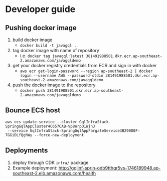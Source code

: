 # Developer guide

## Pushing docker image
1. build docker image
    * `docker build -t javagql .`
2. tag docker image with name of repository
    * i.e. `docker tag javagql:latest 381491988501.dkr.ecr.ap-southeast-2.amazonaws.com/javagqldemo`
3. get your docker registry credentials from ECR and sign in with docker
    * `aws ecr get-login-password --region ap-southeast-2 | docker login --username AWS --password-stdin 381491988501.dkr.ecr.ap-southeast-2.amazonaws.com/javagqldemo`
4. push the docker image to the repository
    * `docker push 381491988501.dkr.ecr.ap-southeast-2.amazonaws.com/javagqldemo`

## Bounce ECS host
```
aws ecs update-service --cluster GqlInfraStack-SpringGqlAppCluster4C657CAB-Vp8orpO1WjnJ
 --service GqlInfraStack-SpringGqlAppFargateService3B290D0F-7GGiDLfQghWy --force-new-deployment
```

## Deployments
1. deploy through CDK `infra/` package
2. Example deployment: http://gqlinf-sprin-odb9tthqr5vs-1746189948.ap-southeast-2.elb.amazonaws.com/health